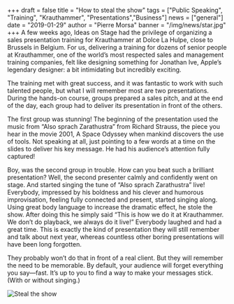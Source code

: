+++
draft = false
title = "How to steal the show"
tags = ["Public Speaking", "Training", "Krauthammer", "Presentations","Business"]
news = ["general"]
date = "2019-01-29"
author = "Pierre Morsa"
banner = "/img/news/star.jpg"
+++
A few weeks ago, Ideas on Stage had the privilege of organizing a sales presentation training for Krauthammer at Dolce La Hulpe, close to Brussels in Belgium. For us, delivering a training for dozens of senior people at Krauthammer, one of the world’s most respected sales and management training companies, felt like designing something for Jonathan Ive, Apple’s legendary designer: a bit intimidating but incredibly exciting.

The training met with great success, and it was fantastic to work with such talented people, but what I will remember most are two presentations. During the hands-on course, groups prepared a sales pitch, and at the end of the day, each group had to deliver its presentation in front of the others.

The first group was stunning! The beginning of the presentation used the music from “Also sprach Zarathustra” from Richard Strauss, the piece you hear in the movie 2001, A Space Odyssey when mankind discovers the use of tools. Not speaking at all, just pointing to a few words at a time on the slides to deliver his key message. He had his audience’s attention fully captured!

Boy, was the second group in trouble. How can you beat such a brilliant presentation? Well, the second presenter calmly and confidently went on stage. And started singing the tune of “Also sprach Zarathustra” live! Everybody, impressed by his boldness and his clever and humorous improvisation, feeling fully connected and present, started singing along. Using great body language to increase the dramatic effect, he stole the show. After doing this he simply said “This is how we do it at Krauthammer. We don’t do playback, we always do it live!” Everybody laughed and had a great time. This is exactly the kind of presentation they will still remember and talk about next year, whereas countless other boring presentations will have been long forgotten.

They probably won’t do that in front of a real client. But they will remember the need to be memorable. By default, your audience will forget everything you say—fast. It’s up to you to find a way to make your messages stick. (With or without singing.)

![Steal the show](/img/news/star.jpg)

